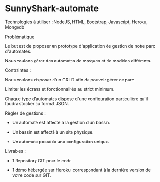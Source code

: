 # SunnyShark-automate



Technologies à utiliser : NodeJS, HTML, Bootstrap, Javascript, Heroku, Mongodb

 

Problématique :

 

Le but est de proposer un prototype d'application de gestion de notre parc d'automates.

Nous voulons gérer des automates de marques et de modèles différents.

 

Contraintes :

 

Nous voulons disposer d'un CRUD afin de pouvoir gérer ce parc.

Limiter les écrans et fonctionnalités au strict minimum.

Chaque type d'automates dispose d'une configuration particulière qu'il faudra stocker au format JSON.

 

 

Règles de gestions :

 

 

  *   Un automate est affecté à la gestion d'un bassin.

  *   Un bassin est affecté à un site physique.

  *   Un automate possède une configuration unique.

 

 

Livrables :

 

* 1 Repository GIT pour le code.

* 1 démo hébergée sur Heroku, correspondant à la dernière version de votre code sur GIT.

 

